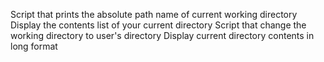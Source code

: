Script that prints the absolute path name of current working directory
Display the contents list of your current directory
Script that change the working directory to user's directory
Display current directory contents in long format
<!-- Display current directory contents, including hidden files (starting with .), Use long format
Display current directory contents 
Script that creates a directory named my_first_directory in /tmp directory
 -->

